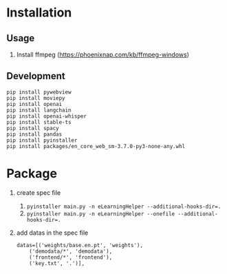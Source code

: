 # Installation
## Usage
1. Install ffmpeg (https://phoenixnap.com/kb/ffmpeg-windows)

## Development
```
pip install pywebview
pip install moviepy
pip install openai
pip install langchain
pip install openai-whisper
pip install stable-ts
pip install spacy
pip install pandas
pip install pyinstaller
pip install packages/en_core_web_sm-3.7.0-py3-none-any.whl
```

# Package
1. create spec file
    1. `pyinstaller main.py -n eLearningHelper --additional-hooks-dir=.`
    2. `pyinstaller main.py -n eLearningHelper --onefile --additional-hooks-dir=.`

2. add datas in the spec file
    ```
    datas=[('weights/base.en.pt', 'weights'),
        ('demodata/*', 'demodata'),
        ('frontend/*', 'frontend'),
        ('key.txt', '.')],
    ```